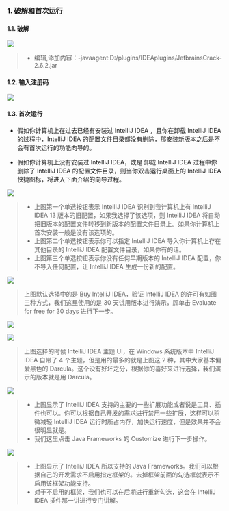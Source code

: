 ### 1. 破解和首次运行

#### 1.1. 破解

![](_v_images/20190415115304433_26734.png)

> - 编辑,添加内容：-javaagent:D:/plugins/IDEAplugins/JetbrainsCrack-2.6.2.jar

#### 1.2. 输入注册码

![](_v_images/20190415115324763_27936.png)

#### 1.3. 首次运行

- 假如你计算机上在过去已经有安装过 IntelliJ IDEA ，且你在卸载 IntelliJ IDEA 的过程中，IntelliJ IDEA 的配置文件目录都没有删除，那安装新版本之后是不会有首次运行的功能向导的。

- 假如你计算机上没有安装过 IntelliJ IDEA，或是 卸载 IntelliJ IDEA 过程中你删除了 IntelliJ IDEA 的配置文件目录，则当你双击运行桌面上的 IntelliJ IDEA 快捷图标，将进入下面介绍的向导过程。


![](_v_images/20190414195414152_15817.png)

> - 上图第一个单选按钮表示 IntelliJ IDEA 识别到我计算机上有 IntelliJ IDEA 13 版本的旧配置，如果我选择了该选项，则 IntelliJ IDEA 将自动把旧版本的配置文件转移到新版本的配置文件目录上。如果你计算机上首次安装一般是没有该选项的。
> - 上图第二个单选按钮表示你可以指定 IntelliJ IDEA 导入你计算机上存在其他目录的 IntelliJ IDEA 配置文件目录，如果你有的话。
> - 上图第三个单选按钮表示你没有任何早期版本的 IntelliJ IDEA 配置，你不导入任何配置，让 IntelliJ IDEA 生成一份新的配置。

![](_v_images/20190414195517955_5722.png)

> 上图默认选择中的是 Buy IntelliJ IDEA，验证 IntelliJ IDEA 的许可有如图三种方式，我们这里使用的是 30 天试用版本进行演示，顾单击 Evaluate for free for 30 days 进行下一步。

![](_v_images/20190414195602531_28938.png)


![](_v_images/20190414195619568_4304.png)


> 上图选择的时候 IntelliJ IDEA 主题 UI，在 Windows 系统版本中 IntelliJ IDEA 自带了 4 个主题，但是用的最多的就是上图这 2 种，其中大家基本偏爱黑色的 Darcula。这个没有好坏之分，根据你的喜好来进行选择，我们演示的版本就是用 Darcula。


![](_v_images/20190414195726938_8777.png)


> - 上图显示了 IntelliJ IDEA 支持的主要的一些扩展功能或者说是工具、插件也可以。你可以根据自己开发的需求进行禁用一些扩展，这样可以稍微减轻 IntelliJ IDEA 运行时所占内存，加快运行速度，但是效果并不会很明显就是。
> - 我们这里点击 Java Frameworks 的 Customize 进行下一步操作。


![](_v_images/20190414195810663_32686.png)


> - 上图显示了 IntelliJ IDEA 所以支持的 Java Frameworks。我们可以根据自己的开发需求不启用指定框架的。去掉框架前面的勾选框就表示不启用该框架功能支持。
> - 对于不启用的框架，我们也可以在后期进行重新勾选，这会在 IntelliJ IDEA 插件那一讲进行专门讲解。





